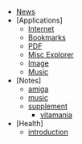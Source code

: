 * [News](./)
* [Applications]
	* [Internet](/application/internet.md)
	* [Bookmarks](/application/internetBookmarks.md)
	* [PDF](/application/pdf.md)
	* [Misc Explorer](/application/misc.md)
	* [Image](/application/image.md)
	* [Music](/application/music.md)
* [Notes]
	* [amiga](/notes/amiga.md)
	* [music](/notes/music.md)
	* [supplement](/notes/supplement.md)
		* [vitamania](/notes/supplementVitamania.md)
* [Health]
	* [introduction](/health/introduction.md)